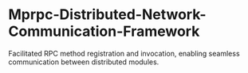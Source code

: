 # Mprpc-Distributed-Network-Communication-Framework
 Facilitated RPC method registration and invocation, enabling seamless communication between distributed modules. 
